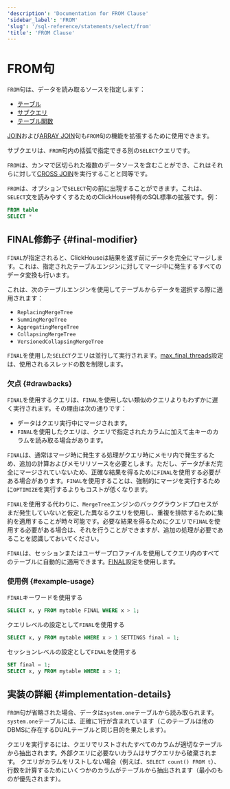 ```yaml
---
'description': 'Documentation for FROM Clause'
'sidebar_label': 'FROM'
'slug': '/sql-reference/statements/select/from'
'title': 'FROM Clause'
---
```





# FROM句

`FROM`句は、データを読み取るソースを指定します：

- [テーブル](../../../engines/table-engines/index.md)
- [サブクエリ](../../../sql-reference/statements/select/index.md) 
- [テーブル関数](/sql-reference/table-functions)

[JOIN](../../../sql-reference/statements/select/join.md)および[ARRAY JOIN](../../../sql-reference/statements/select/array-join.md)句も`FROM`句の機能を拡張するために使用できます。

サブクエリは、`FROM`句内の括弧で指定できる別の`SELECT`クエリです。

`FROM`は、カンマで区切られた複数のデータソースを含むことができ、これはそれらに対して[CROSS JOIN](../../../sql-reference/statements/select/join.md)を実行することと同等です。

`FROM`は、オプションで`SELECT`句の前に出現することができます。これは、`SELECT`文を読みやすくするためのClickHouse特有のSQL標準の拡張です。例：

```sql
FROM table
SELECT *
```

## FINAL修飾子 {#final-modifier}

`FINAL`が指定されると、ClickHouseは結果を返す前にデータを完全にマージします。これは、指定されたテーブルエンジンに対してマージ中に発生するすべてのデータ変換も行います。

これは、次のテーブルエンジンを使用してテーブルからデータを選択する際に適用されます：
- `ReplacingMergeTree`
- `SummingMergeTree`
- `AggregatingMergeTree`
- `CollapsingMergeTree`
- `VersionedCollapsingMergeTree`

`FINAL`を使用した`SELECT`クエリは並行して実行されます。[max_final_threads](/operations/settings/settings#max_final_threads)設定は、使用されるスレッドの数を制限します。

### 欠点 {#drawbacks}

`FINAL`を使用するクエリは、`FINAL`を使用しない類似のクエリよりもわずかに遅く実行されます。その理由は次の通りです：

- データはクエリ実行中にマージされます。
- `FINAL`を使用したクエリは、クエリで指定されたカラムに加えて主キーのカラムを読み取る場合があります。

`FINAL`は、通常はマージ時に発生する処理がクエリ時にメモリ内で発生するため、追加の計算およびメモリリソースを必要とします。ただし、データがまだ完全にマージされていないため、正確な結果を得るために`FINAL`を使用する必要がある場合があります。`FINAL`を使用することは、強制的にマージを実行するために`OPTIMIZE`を実行するよりもコストが低くなります。

`FINAL`を使用する代わりに、`MergeTree`エンジンのバックグラウンドプロセスがまだ発生していないと仮定した異なるクエリを使用し、重複を排除するために集約を適用することが時々可能です。必要な結果を得るためにクエリで`FINAL`を使用する必要がある場合は、それを行うことができますが、追加の処理が必要であることを認識しておいてください。

`FINAL`は、セッションまたはユーザープロファイルを使用してクエリ内のすべてのテーブルに自動的に適用できます。[FINAL](../../../operations/settings/settings.md#final)設定を使用します。

### 使用例 {#example-usage}

`FINAL`キーワードを使用する

```sql
SELECT x, y FROM mytable FINAL WHERE x > 1;
```

クエリレベルの設定として`FINAL`を使用する

```sql
SELECT x, y FROM mytable WHERE x > 1 SETTINGS final = 1;
```

セッションレベルの設定として`FINAL`を使用する

```sql
SET final = 1;
SELECT x, y FROM mytable WHERE x > 1;
```

## 実装の詳細 {#implementation-details}

`FROM`句が省略された場合、データは`system.one`テーブルから読み取られます。
`system.one`テーブルには、正確に1行が含まれています（このテーブルは他のDBMSに存在するDUALテーブルと同じ目的を果たします）。

クエリを実行するには、クエリでリストされたすべてのカラムが適切なテーブルから抽出されます。外部クエリに必要ないカラムはサブクエリから破棄されます。
クエリがカラムをリストしない場合（例えば、`SELECT count() FROM t`）、行数を計算するためにいくつかのカラムがテーブルから抽出されます（最小のものが優先されます）。
